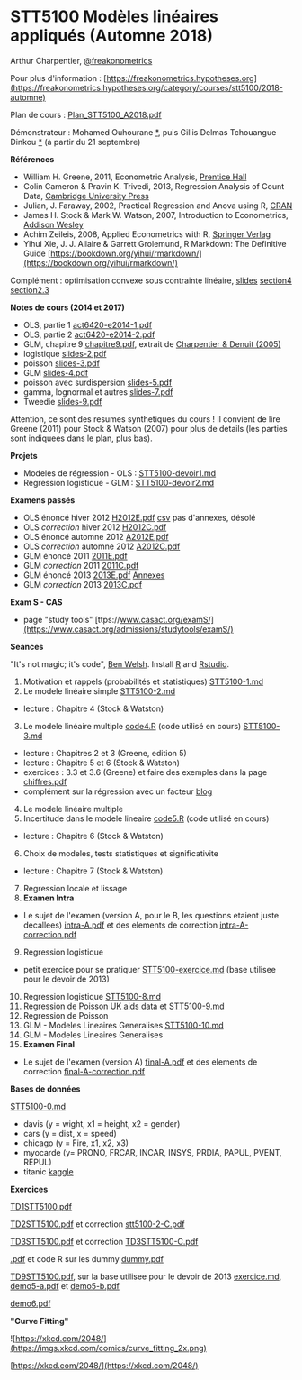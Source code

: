 # STT5100 Modèles linéaires appliqués (Automne 2018)

Arthur Charpentier, [@freakonometrics](https://twitter.com/freakonometrics)

Pour plus d'information : [https://freakonometrics.hypotheses.org](https://freakonometrics.hypotheses.org/category/courses/stt5100/2018-automne)

Plan de cours : [Plan_STT5100_A2018.pdf](https://github.com/freakonometrics/STT5100/raw/master/archives/A2018/Plan_STT5100_A2018.pdf)

Démonstrateur : Mohamed Ouhourane [*](https://www-s.uqam.ca/cgi-bin/regis/trcpV2.pl?nom=ouhourane&prenom=mohamed), puis Gillis Delmas Tchouangue Dinkou [*](https://www-s.uqam.ca/cgi-bin/regis/trcpV2.pl?nom=tchouangue%20dinkou&prenom=gillis%20delmas) (à partir du 21 septembre)

**Références** 
* William H. Greene, 2011, Econometric Analysis, [Prentice Hall](http://www.prenhall.com/greene/)
* Colin Cameron & Pravin K. Trivedi, 2013, Regression Analysis of Count Data, [Cambridge University Press](http://faculty.econ.ucdavis.edu/faculty/cameron/racd/count.html)
* Julian, J. Faraway, 2002, Practical Regression and Anova using R, [CRAN](https://cran.r-project.org/doc/contrib/Faraway-PRA.pdf)
* James H. Stock & Mark W. Watson, 2007, Introduction to Econometrics, [Addison Wesley](https://www.pearson.com/us/higher-education/product/Stock-Introduction-to-Econometrics-3rd-Edition/9780138009007.html)
* Achim Zeileis, 2008, Applied Econometrics with R, [Springer Verlag](https://eeecon.uibk.ac.at/~zeileis/teaching/AER/index.html)
* Yihui Xie, J. J. Allaire & Garrett Grolemund, R Markdown: The Definitive Guide [https://bookdown.org/yihui/rmarkdown/](https://bookdown.org/yihui/rmarkdown/)

Complément : optimisation convexe sous contrainte linéaire, [slides](www.parisschoolofeconomics.com/grenet-julien/TD/Annexe1.pdf#section.4) [section4](www.parisschoolofeconomics.com/grenet-julien/TD/Annexe1.pdf#section.4) [section2.3](https://www.math.sciences.univ-nantes.fr/~guillope/l3-osc/osc.pdf#section2.3) 

**Notes de cours (2014 et 2017)**
*  OLS, partie 1 [act6420-e2014-1.pdf](https://github.com/freakonometrics/STT5100/raw/master/archives/A2018/act6420-e2014-1.pdf)
*  OLS, partie 2 [act6420-e2014-2.pdf](https://github.com/freakonometrics/STT5100/STT5100/raw/master/archives/A2018/act6420-e2014-2.pdf)
*  GLM, chapitre 9 [chapitre9.pdf](https://github.com/freakonometrics/STT5100/STT5100/raw/master/archives/A2018/chapitre9.pdf), extrait de [Charpentier & Denuit (2005)](https://freakonometrics.hypotheses.org/files/2018/11/ASSNVT1.pdf)
*  logistique [slides-2.pdf](https://github.com/freakonometrics/STT5100/STT5100/raw/master/archives/A2018/slides-ensae-2017-2.pdf)
*  poisson [slides-3.pdf](https://github.com/freakonometrics/STT5100/STT5100/raw/master/archives/A2018/slides-ensae-2017-3.pdf)
*  GLM [slides-4.pdf](https://github.com/freakonometrics/STT5100/STT5100/raw/master/archives/A2018/slides-ensae-2017-4.pdf)
*  poisson avec surdispersion [slides-5.pdf](https://github.com/freakonometrics/STT5100/STT5100/raw/master/archives/A2018/slides-ensae-2017-5.pdf)
*  gamma, lognormal et autres [slides-7.pdf](https://github.com/freakonometrics/STT5100/STT5100/raw/master/archives/A2018/slides-ensae-2017-7.pdf)
*  Tweedie [slides-9.pdf](https://github.com/freakonometrics/STT5100/STT5100/raw/master/archives/A2018/slides-ensae-2017-9.pdf)

Attention, ce sont des resumes synthetiques du cours ! Il convient de lire Greene (2011) pour Stock & Watson (2007) pour plus de details (les parties sont indiquees dans le plan, plus bas).

**Projets**
* Modeles de régression - OLS : [STT5100-devoir1.md](https://github.com/freakonometrics/STT5100/blob/STT5100/master/archives/A2018/STT5100-devoir1.md)
* Regression logistique - GLM : [STT5100-devoir2.md](https://github.com/freakonometrics/STT5100/blob/master/archives/A2018/STT5100-devoir2.md)

**Examens passés**
* OLS énoncé hiver 2012 [H2012E.pdf](https://github.com/freakonometrics/STT5100/raw/master/archives/A2018/act6410-h2012-enonce.pdf) [csv](http://freakonometrics.blog.free.fr/public/data/basket-exam-v2.csv) pas d'annexes, désolé
* OLS _correction_ hiver 2012 [H2012C.pdf](https://github.com/freakonometrics/STT5100/raw/master/archives/A2018/act6410-h2012-correc.pdf)
* OLS énoncé automne 2012 [A2012E.pdf](https://github.com/freakonometrics/STT5100/rawmaster/archives/A2018/act6410-a2012-enonce.pdf)
* OLS _correction_ automne 2012 [A2012C.pdf](https://github.com/freakonometrics/STT5100/raw/master/archives/A2018/act6410-a2012-correc.pdf)
* GLM énoncé 2011 [2011E.pdf](https://github.com/freakonometrics/STT5100/raw/master/archives/A2018/act2040-2011-enonce.pdf)
* GLM _correction_ 2011 [2011C.pdf](https://github.com/freakonometrics/STT5100/master/archives/A2018/act2040-2011-correc.pdf)
* GLM énoncé 2013 [2013E.pdf](https://github.com/freakonometrics/STT5100/master/archives/A2018/act2040-2013-enonce.pdf) [Annexes](https://f-origin.hypotheses.org/wp-content/blogs.dir/253/files/2013/03/EXAMEN-INTRA-annexe-2040-H2013.pdf)
* GLM _correction_ 2013 [2013C.pdf](https://github.com/freakonometrics/STT5100/master/archives/A2018/act2040-2013-correc.pdf)

**Exam S - CAS**
* page "study tools" [ttps://www.casact.org/examS/](https://www.casact.org/admissions/studytools/examS/)

**Seances**

"It's not magic; it's code", [Ben Welsh](https://source.opennews.org/articles/how-we-found-new-patterns-la-homeless-arrest/).
Install [R](https://cran.r-project.org/) and [Rstudio](https://www.rstudio.com/products/rstudio/download/). 

1. Motivation et rappels (probabilités et statistiques) [STT5100-1.md](https://github.com/freakonometrics/STT5100/blob/master/archives/A2018/STT5100-1.md)
2. Le modele linéaire simple [STT5100-2.md](https://github.com/freakonometrics/STT5100/blob/master/archives/A2018/STT5100-2.md)
- lecture : Chapitre 4 (Stock & Watston)
3. Le modele linéaire multiple [code4.R](https://github.com/freakonometrics/STT5100/blob/master/archives/A2018/code4.R) (code utilisé en cours) [STT5100-3.md](https://github.com/freakonometrics/STT5100/blob/master/archives/A2018/STT5100-3.md)
- lecture : Chapitres 2 et 3 (Greene, edition 5)
- lecture : Chapitre  5 et 6 (Stock & Watston)
- exercices : 3.3 et 3.6 (Greene) et faire des exemples dans la page [chiffres.pdf](https://github.com/freakonometrics/STT5100/raw/master/archives/A2018/STT5100_donnees_chiffres.pdf)
- complément sur la régression avec un facteur [blog](https://freakonometrics.hypotheses.org/55142)
4. Le modele linéaire multiple
5. Incertitude dans le modele lineaire [code5.R](https://github.com/freakonometrics/STT5100/blob/master/archives/A2018/code5.R) (code utilisé en cours) 
- lecture : Chapitre  6 (Stock & Watston)
6. Choix de modeles, tests statistiques et significativite
- lecture : Chapitre  7 (Stock & Watston)
7. Regression locale et lissage
8. **Examen Intra**
- Le sujet de l'examen (version A, pour le B, les questions etaient juste decallees) [intra-A.pdf](https://github.com/freakonometrics/STT5100/raw/master/archives/A2018/Exam_STT5100_Aut_2018_intra-A.pdf) et des elements de correction [intra-A-correction.pdf](https://github.com/freakonometrics/STT5100/raw/master/archives/A2018/Exam_STT5100_Aut_2018_intra-A-correction.pdf)
9. Regression logistique
- petit exercice pour se pratiquer [STT5100-exercice.md](https://github.com/freakonometrics/STT5100/blob/master/archives/A2018/STT5100-exercice.md) (base utilisee pour le devoir de 2013)
10. Regression logistique [STT5100-8.md](https://github.com/freakonometrics/STT5100/blob/master/archives/A2018/STT5100-8.md)
11. Regression de Poisson [UK aids data](https://rdrr.io/cran/apc/man/data.aids.html) et [STT5100-9.md](https://github.com/freakonometrics/STT5100/blob/master/archives/A2018/STT5100-9.md)
12. Regression de Poisson 
13. GLM - Modeles Lineaires Generalises [STT5100-10.md](https://github.com/freakonometrics/STT5100/blob/master/archives/A2018/STT5100-10.md)
14. GLM - Modeles Lineaires Generalises
15. **Examen Final**
- Le sujet de l'examen (version A) [final-A.pdf](https://github.com/freakonometrics/STT5100/raw/master/archives/A2018/Examen_STT5100_Aut_2018_final-correction.pdf) et des elements de correction [final-A-correction.pdf](https://github.com/freakonometrics/STT5100/raw/master/archives/A2018/Examen_STT5100_Aut_2018_final.pdf)

**Bases de données**

[STT5100-0.md](https://github.com/freakonometrics/STT5100/blob/master/archives/A2018/STT5100-0.md)

* davis (y = wight, x1 = height, x2 = gender)
* cars (y = dist, x = speed)
* chicago (y = Fire, x1, x2, x3)
* myocarde (y= PRONO, FRCAR, INCAR, INSYS, PRDIA, PAPUL, PVENT, REPUL)
* titanic [kaggle](https://www.kaggle.com/c/titanic/data)

**Exercices**

[TD1STT5100.pdf](https://github.com/freakonometrics/STT5100/blob/master/archives/A2018/TD1STT5100.pdf)

[TD2STT5100.pdf](https://github.com/freakonometrics/STT5100/blob/master/archives/A2018/TD2STT5100.pdf) et correction [stt5100-2-C.pdf](https://github.com/freakonometrics/STT5100/blob/master/archives/A2018/tt5100-2-C.pdf)

[TD3STT5100.pdf](https://github.com/freakonometrics/STT5100/blob/master/archives/A2018/TD3STT5100.pdf) et correction [TD3STT5100-C.pdf](https://github.com/freakonometrics/STT5100/blob/master/archives/A2018/TD3STT5100-C.pdf)

[.pdf](https://github.com/freakonometrics/STT5100/blob/master/archives/A2018/Demo-19-oct.pdf) et code R sur les dummy [dummy.pdf](https://github.com/freakonometrics/STT5100/blob/master/archives/A2018/dummy-19-oct.pdf)

[TD9STT5100.pdf](https://github.com/freakonometrics/STT5100/blob/master/archives/A2018/serie4.pdf), sur la base utilisee pour le devoir de 2013 [exercice.md](https://github.com/freakonometrics/STT5100/blob/master/archives/A2018/STT5100-exercice.md), 
[demo5-a.pdf](https://github.com/freakonometrics/STT5100/blob/master/archives/A2018/demo5-a.pdf) et [demo5-b.pdf](https://github.com/freakonometrics/STT5100/blob/master/archives/A2018/Demo5-b.pdf)

[demo6.pdf](https://github.com/freakonometrics/STT5100/blob/master/archives/A2018/demo6.pdf)

**"Curve Fitting"**

![https://xkcd.com/2048/](https://imgs.xkcd.com/comics/curve_fitting_2x.png)

[https://xkcd.com/2048/](https://xkcd.com/2048/)
